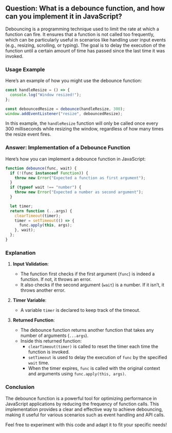 ## Question: What is a debounce function, and how can you implement it in JavaScript?

Debouncing is a programming technique used to limit the rate at which a function can fire. It ensures that a function is not called too frequently, which can be particularly useful in scenarios like handling user input events (e.g., resizing, scrolling, or typing). The goal is to delay the execution of the function until a certain amount of time has passed since the last time it was invoked.

### Usage Example

Here’s an example of how you might use the debounce function:

```js
const handleResize = () => {
  console.log("Window resized!");
};

const debouncedResize = debounce(handleResize, 300);
window.addEventListener("resize", debouncedResize);
```

In this example, the `handleResize` function will only be called once every 300 milliseconds while resizing the window, regardless of how many times the resize event fires.

### Answer: Implementation of a Debounce Function

Here’s how you can implement a debounce function in JavaScript:

```js
function debounce(func, wait) {
  if (!(func instanceof Function)) {
    throw new Error("Expected a function as first argument");
  }
  if (typeof wait !== "number") {
    throw new Error("Expected a number as second argument");
  }

  let timer;
  return function (...args) {
    clearTimeout(timer);
    timer = setTimeout(() => {
      func.apply(this, args);
    }, wait);
  };
}
```

### Explanation

1. **Input Validation**:

   - The function first checks if the first argument (`func`) is indeed a function. If not, it throws an error.
   - It also checks if the second argument (`wait`) is a number. If it isn’t, it throws another error.

2. **Timer Variable**:

   - A variable `timer` is declared to keep track of the timeout.

3. **Returned Function**:
   - The debounce function returns another function that takes any number of arguments (`...args`).
   - Inside this returned function:
     - `clearTimeout(timer)` is called to reset the timer each time the function is invoked.
     - `setTimeout` is used to delay the execution of `func` by the specified `wait` time.
     - When the timer expires, `func` is called with the original context and arguments using `func.apply(this, args)`.

### Conclusion

The debounce function is a powerful tool for optimizing performance in JavaScript applications by reducing the frequency of function calls. This implementation provides a clear and effective way to achieve debouncing, making it useful for various scenarios such as event handling and API calls.

Feel free to experiment with this code and adapt it to fit your specific needs!
